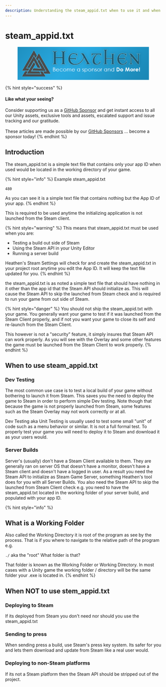 ```yaml
---
description: Understanding the steam_appid.txt when to use it and when not to use it
---
```


# steam\_appid.txt



<figure><img src="../../../../.gitbook/assets/512x128 Sponsor Banner.png" alt="Become a sponsor and Do More"><figcaption></figcaption></figure>

{% hint style="success" %}
#### Like what your seeing?

Consider supporting us as a [GitHub Sponsor](../../../../company/become-a-sponsor.md) and get instant access to all our Unity assets, exclusive tools and assets, escalated support and issue tracking and our gratitude.\
\
These articles are made possible by our [GitHub Sponsors](https://github.com/sponsors/heathen-engineering) ... become a sponsor today!
{% endhint %}

## Introduction

The steam\_appid.txt is a simple text file that contains only your app ID when used would be located in the working directory of your game.&#x20;

{% hint style="info" %}
Example steam\_appid.txt

```
480
```

As you can see it is a simple text file that contains nothing but the App ID of your app.
{% endhint %}

This is required to be used anytime the initializing application is not launched from the Steam client.

{% hint style="warning" %}
This means that steam\_appid.txt must be used when you are:

* Testing a build out side of Steam
* Using the Steam API in your Unity Editor
* Running a server build

Heathen's Steam Settings will check for and create the steam\_appid.txt in your project root anytime you edit the App ID. It will keep the text file updated for you.
{% endhint %}

the steam\_appid.txt is as noted a simple text file that should have nothing in it other than the app id that the Steam API should initialize as. This will cause the Steam API to skip the launched from Steam check and is required to run your game from out side of Steam.

{% hint style="danger" %}
You should not ship the steam\_appid.txt with your game. You generally want your game to test if it was launched from the Steam Client properly, and if not you want your game to close its self and re-launch from the Steam Client.

This however is not a "security" feature, it simply insures that Steam API can work properly. As you will see with the Overlay and some other features the game must be launched from the Steam Client to work properly.
{% endhint %}

## When to use steam\_appid.txt

### Dev Testing

The most common use case is to test a local build of your game without bothering to launch it from Steam. This saves you the need to deploy the game to Steam in order to perform simple Dev testing. Note though that because the game is not properly launched from Steam, some features such as the Steam Overlay may not work correctly or at all.&#x20;

Dev Testing aka Unit Testing is usually used to test some small "unit" of code such as a menu behavior or similar. It is not a full formal test. To properly test your game you will need to deploy it to Steam and download it as your users would.

### Server Builds

Server's (usually) don't have a Steam Client available to them. They are generally ran on server OS that doesn't have a monitor, doesn't have a Steam client and doesn't have a logged in user. As a result you need the Steam API to initialize as Steam Game Server,  something Heathen's tool does for you with all Server Builds. You also need the Steam API to skip the launched from Steam Client check e.g. you need to have the steam\_appid.txt located in the working folder of your server build, and populated with your app ID.

{% hint style="info" %}
## What is a Working Folder

Also called the Working Directory it is root of the program as see by the process. That is if you where to navigate to the relative path of the program e.g.&#x20;

`./` aka the "root" What folder is that?

That folder is known as the Working Folder or Working Directory. In most cases with a Unity game the working folder / directory will be the same folder your .exe is located in.
{% endhint %}

## When NOT to use stem\_appid.txt

### Deploying to Steam

If its deployed from Steam you don't need nor should you use the steam\_appid.txt

### Sending to press

When sending press a build, use Steam's press key system. Its safer for you and lets them download and update from Steam like a real user would.

### Deploying to non-Steam platforms

If its not a Steam platform then the Steam API should be stripped out of the project.

